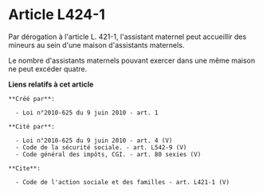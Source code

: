 # Article L424-1

Par dérogation à l'article L. 421-1, l'assistant maternel peut accueillir des mineurs au sein d'une maison d'assistants
maternels. 

Le nombre d'assistants maternels pouvant exercer dans une même maison ne peut excéder quatre.

**Liens relatifs à cet article**

	**Créé par**:

	  - Loi n°2010-625 du 9 juin 2010 - art. 1

	**Cité par**:

	  - Loi n°2010-625 du 9 juin 2010 - art. 4 (V)
	  - Code de la sécurité sociale. - art. L542-9 (V)
	  - Code général des impôts, CGI. - art. 80 sexies (V)

	**Cite**:

	  - Code de l'action sociale et des familles - art. L421-1 (V)
